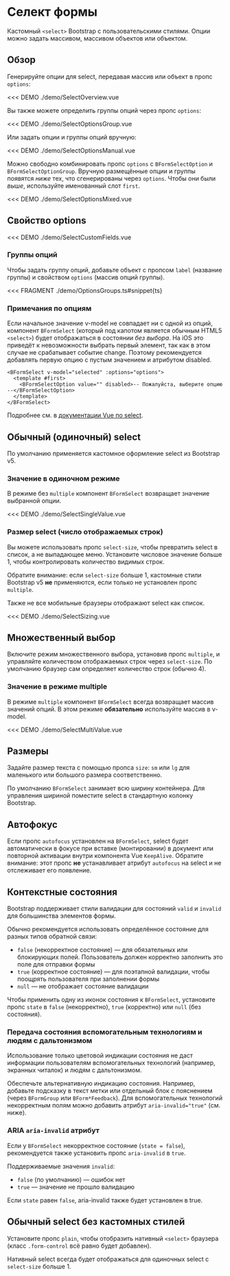 # Селект формы

<PageHeader>

Кастомный `<select>` Bootstrap с пользовательскими стилями. Опции можно задать массивом, массивом объектов или объектом.

</PageHeader>

## Обзор

Генерируйте опции для select, передавая массив или объект в пропс `options`:

<<< DEMO ./demo/SelectOverview.vue

Вы также можете определить группы опций через пропс `options`:

<<< DEMO ./demo/SelectOptionsGroup.vue

Или задать опции и группы опций вручную:

<<< DEMO ./demo/SelectOptionsManual.vue

Можно свободно комбинировать пропс `options` с `BFormSelectOption` и `BFormSelectOptionGroup`. Вручную размещённые опции и группы появятся _ниже_ тех, что сгенерированы через `options`. Чтобы они были _выше_, используйте именованный слот `first`.

<<< DEMO ./demo/SelectOptionsMixed.vue

## Свойство options

<!--@include: ./_options.md{5,}-->

<<< DEMO ./demo/SelectCustomFields.vue

### Группы опций

Чтобы задать группу опций, добавьте объект с пропсом `label` (название группы) и свойством `options` (массив опций группы).

<<< FRAGMENT ./demo/OptionsGroups.ts#snippet{ts}

### Примечания по опциям

Если начальное значение v-model не совпадает ни с одной из опций, компонент `BFormSelect` (который под капотом является обычным HTML5 `<select>`) будет отображаться в состоянии _без выбора_. На iOS это приведёт к невозможности выбрать первый элемент, так как в этом случае не срабатывает событие change. Поэтому рекомендуется добавлять первую опцию с пустым значением и атрибутом disabled.

```vue-html
<BFormSelect v-model="selected" :options="options">
  <template #first>
    <BFormSelectOption value="" disabled>-- Пожалуйста, выберите опцию --</BFormSelectOption>
  </template>
</BFormSelect>
```

Подробнее см. в [документации Vue по select](https://v3.vuejs.org/guide/forms.html#select).

## Обычный (одиночный) select

По умолчанию применяется кастомное оформление select из Bootstrap v5.

### Значение в одиночном режиме

В режиме без `multiple` компонент `BFormSelect` возвращает значение выбранной опции.

<<< DEMO ./demo/SelectSingleValue.vue

### Размер select (число отображаемых строк)

Вы можете использовать пропс `select-size`, чтобы превратить select в список, а не выпадающее меню. Установите числовое значение больше 1, чтобы контролировать количество видимых строк.

Обратите внимание: если `select-size` больше 1, кастомные стили Bootstrap v5 **не** применяются, если только не установлен пропс `multiple`.

Также не все мобильные браузеры отображают select как список.

<<< DEMO ./demo/SelectSizing.vue

## Множественный выбор

Включите режим множественного выбора, установив пропс `multiple`, и управляйте количеством отображаемых строк через `select-size`. По умолчанию браузер сам определяет количество строк (обычно 4).

### Значение в режиме multiple

В режиме `multiple` компонент `BFormSelect` всегда возвращает массив значений опций. В этом режиме **обязательно** используйте массив в v-model.

<<< DEMO ./demo/SelectMultiValue.vue

## Размеры

Задайте размер текста с помощью пропса `size`: `sm` или `lg` для маленького или большого размера соответственно.

По умолчанию `BFormSelect` занимает всю ширину контейнера. Для управления шириной поместите select в стандартную колонку Bootstrap.

## Автофокус

Если пропс `autofocus` установлен на `BFormSelect`, select будет автоматически в фокусе при вставке (монтировании) в документ или повторной активации внутри компонента Vue `KeepAlive`. Обратите внимание: этот пропс **не** устанавливает атрибут `autofocus` на select и не отслеживает его появление.

## Контекстные состояния

Bootstrap поддерживает стили валидации для состояний `valid` и `invalid` для большинства элементов формы.

Обычно рекомендуется использовать определённое состояние для разных типов обратной связи:

- `false` (некорректное состояние) — для обязательных или блокирующих полей. Пользователь должен корректно заполнить это поле для отправки формы
- `true` (корректное состояние) — для поэтапной валидации, чтобы поощрять пользователя при заполнении формы
- `null` — не отображает состояние валидации

Чтобы применить одну из иконок состояния к `BFormSelect`, установите пропс `state` в `false` (некорректно), `true` (корректно) или `null` (без состояния).

### Передача состояния вспомогательным технологиям и людям с дальтонизмом

Использование только цветовой индикации состояния не даст информации пользователям вспомогательных технологий (например, экранных читалок) и людям с дальтонизмом.

Обеспечьте альтернативную индикацию состояния. Например, добавьте подсказку в текст метки или отдельный блок с пояснением (через `BFormGroup` или `BForm*Feedback`). Для вспомогательных технологий некорректным полям можно добавить атрибут `aria-invalid="true"` (см. ниже).

### ARIA `aria-invalid` атрибут

Если у `BFormSelect` некорректное состояние (`state = false`), рекомендуется также установить пропс `aria-invalid` в `true`.

Поддерживаемые значения `invalid`:

- `false` (по умолчанию) — ошибок нет
- `true` — значение не прошло валидацию

Если `state` равен `false`, aria-invalid также будет установлен в true.

## Обычный select без кастомных стилей

Установите пропс `plain`, чтобы отобразить нативный `<select>` браузера (класс `.form-control` всё равно будет добавлен).

Нативный select всегда будет отображаться для одиночных select с `select-size` больше 1.

<ComponentReference :data="data" />

<script setup lang="ts">
import {data} from '../../data/components/formSelect.data'
</script>
